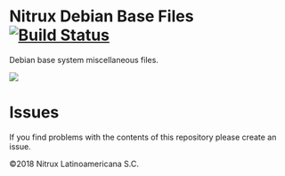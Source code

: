 # Nitrux Debian Base Files [![Build Status](https://travis-ci.org/Nitrux/nitrux-base-files.svg?branch=master)](https://travis-ci.org/Nitrux/nitrux-base-files)

Debian base system miscellaneous files.

![](https://camo.githubusercontent.com/0a24ac1e162ea0041e521167a398f7b24e53f367/68747470733a2f2f692e696d6775722e636f6d2f517651647452412e706e67)

# Issues
If you find problems with the contents of this repository please create an issue.

©2018 Nitrux Latinoamericana S.C.
